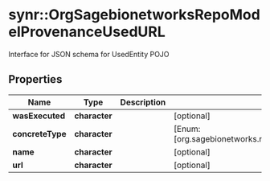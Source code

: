 # synr::OrgSagebionetworksRepoModelProvenanceUsedURL

Interface for JSON schema for UsedEntity POJO

## Properties
Name | Type | Description | Notes
------------ | ------------- | ------------- | -------------
**wasExecuted** | **character** |  | [optional] 
**concreteType** | **character** |  | [Enum: [org.sagebionetworks.repo.model.provenance.UsedURL]] 
**name** | **character** |  | [optional] 
**url** | **character** |  | [optional] 


